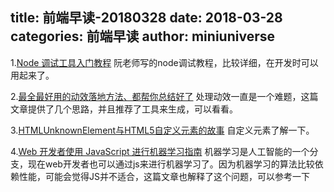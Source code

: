 title: 前端早读-20180328
date: 2018-03-28
categories: 前端早读
author: miniuniverse
---

1.[Node 调试工具入门教程](http://www.ruanyifeng.com/blog/2018/03/node-debugger.html)
阮老师写的node调试教程，比较详细，在开发时可以用起来了。

2.[最全最好用的动效落地方法、都帮你总结好了](https://zhuanlan.zhihu.com/p/34815524)
处理动效一直是一个难题，这篇文章提供了几个思路，并且推荐了工具来生成，可以看看。

3.[HTMLUnknownElement与HTML5自定义元素的故事](http://www.zhangxinxu.com/wordpress/2018/03/htmlunknownelement-html5-custom-elements/)
自定义元素了解一下。

4.[Web 开发者使用 JavaScript 进行机器学习指南](https://zhuanlan.zhihu.com/p/34329223)
机器学习是人工智能的一个分支，现在web开发者也可以通过js来进行机器学习了。因为机器学习的算法比较依赖性能，可能会觉得JS并不适合，这篇文章也解释了这个问题，可以参考一下
